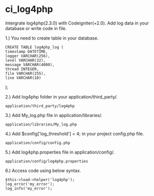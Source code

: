 # ci_log4php
Intergrate log4php(2.3.0) with Codeigniter(+2.0). Add log data in your database or write code in file. 

1.) You need to create table in your database.

	CREATE TABLE log4php_log (
    timestamp DATETIME,
    logger VARCHAR(256),
    level VARCHAR(32),
    message VARCHAR(4000),
    thread INTEGER,
    file VARCHAR(255),
    line VARCHAR(10)
);

2.) Add log4php folder in your application/third_party/.

	application/third_party/log4php
	
3.) Add My_log.php file in application/libraries/.

	application/libraries/My_log.php
	
4.) Add $config['log_threshold'] = 4; in your project config.php file.

	application/config/config.php
	
5.) Add log4php.properties file in application/config/.

	application/config/log4php.properties
	
6.) Access code using below syntax.
 
	$this->load->helper('log4php');
	log_error('my_error');
	log_info('my_error');
